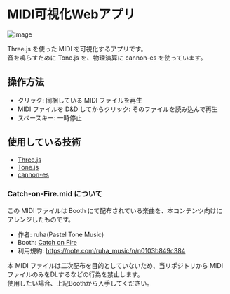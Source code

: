 # MIDI可視化Webアプリ

![image](https://github.com/user-attachments/assets/a7dba775-92fa-4411-bb0a-67cec6208d88)

Three.js を使った MIDI を可視化するアプリです。  
音を鳴らすために Tone.js を、物理演算に cannon-es を使っています。


## 操作方法

- クリック: 同梱している MIDI ファイルを再生
- MIDI ファイルを D&D してからクリック: そのファイルを読み込んで再生  
- スペースキー: 一時停止


## 使用している技術

- [Three.js](https://github.com/mrdoob/three.js)
- [Tone.js](https://github.com/Tonejs/Tone.js)
- [cannon-es](https://github.com/pmndrs/cannon-es)

### Catch-on-Fire.mid について

この MIDI ファイルは Booth にて配布されている楽曲を、本コンテンツ向けにアレンジしたものです。

- 作者: ruha(Pastel Tone Music)
- Booth: [Catch on Fire](https://booth.pm/ja/items/3645600)
- 利用規約: https://note.com/ruha_music/n/n0103b849c384

本 MIDI ファイルは二次配布を目的としていないため、当リポジトリから MIDI ファイルのみをDLするなどの行為を禁止します。  
使用したい場合、上記Boothから入手してください。
